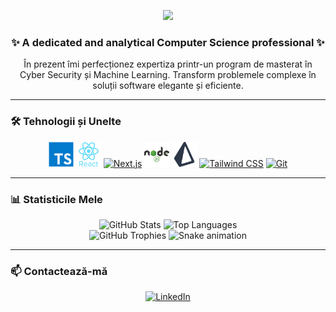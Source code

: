 <!-- Header Animat -->
<p align="center">
  <img src="https://capsule-render.vercel.app/api?type=wave&color=58a6ff&height=200§ion=header&text=Cristina-Ioana%20Mihail&fontSize=50&fontColor=ffffff" />
</p>

<div align="center">
  
### ✨ A dedicated and analytical Computer Science professional ✨

<p>În prezent îmi perfecționez expertiza printr-un program de masterat în Cyber Security și Machine Learning. Transform problemele complexe în soluții software elegante și eficiente.</p>

</div>

---

### 🛠️ Tehnologii și Unelte

<p align="center">
  <a href="https://www.typescriptlang.org/" target="_blank" rel="noreferrer"><img src="https://raw.githubusercontent.com/devicons/devicon/master/icons/typescript/typescript-original.svg" alt="TypeScript" width="40" height="40"/></a>
  <a href="https://reactjs.org/" target="_blank" rel="noreferrer"><img src="https://raw.githubusercontent.com/devicons/devicon/master/icons/react/react-original-wordmark.svg" alt="React" width="40" height="40"/></a>
  <a href="https://nextjs.org/" target="_blank" rel="noreferrer"><img src="https://cdn.worldvectorlogo.com/logos/nextjs-2.svg" alt="Next.js" width="40" height="40"/></a>
  <a href="https://nodejs.org" target="_blank" rel="noreferrer"><img src="https://raw.githubusercontent.com/devicons/devicon/master/icons/nodejs/nodejs-original-wordmark.svg" alt="Node.js" width="40" height="40"/></a>
  <a href="https://www.prisma.io/" target="_blank" rel="noreferrer"><img src="https://raw.githubusercontent.com/devicons/devicon/master/icons/prisma/prisma-original.svg" alt="Prisma" width="40" height="40"/></a>
  <a href="https://tailwindcss.com/" target="_blank" rel="noreferrer"><img src="https://www.vectorlogo.zone/logos/tailwindcss/tailwindcss-icon.svg" alt="Tailwind CSS" width="40" height="40"/></a>
  <a href="https://git-scm.com/" target="_blank" rel="noreferrer"><img src="https://www.vectorlogo.zone/logos/git-scm/git-scm-icon.svg" alt="Git" width="40" height="40"/></a>
</p>

---

### 📊 Statisticile Mele

<div align="center">

  <!-- Cardurile de statistici și limbaje -->
  <img src="https://github-readme-stats.vercel.app/api?username=oanacristina21&show_icons=true&hide_border=true&title_color=58a6ff&icon_color=58a6ff&text_color=c9d1d9&bg_color=0d1117" alt="GitHub Stats" />
  <img src="https://github-readme-stats.vercel.app/api/top-langs/?username=oanacristina21&layout=compact&hide_border=true&title_color=58a6ff&text_color=c9d1d9&bg_color=0d1117" alt="Top Languages" />
  
  <br>

  <!-- Trofeele GitHub -->
  <img src="https://github-profile-trophy.vercel.app/?username=oanacristina21&theme=tokyonight&no-frame=true&no-bg=true&margin-w=15&column=7" alt="GitHub Trophies" />

  <!-- Animația Snake (ACUM PREZENTĂ!) -->
  <img src="https://github.com/oanacristina21/oanacristina21/blob/output/github-snake-dark.svg" alt="Snake animation" />

</div>

---

### 📫 Contactează-mă

<p align="center">
  <a href="https://www.linkedin.com/in/cristina-mihail-29abb1263/" target="_blank">
    <img src="https://img.shields.io/badge/LinkedIn-0077B5?style=for-the-badge&logo=linkedin&logoColor=white" alt="LinkedIn">
  </a>
</p>
